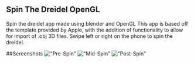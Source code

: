 ## Spin The Dreidel OpenGL
Spin the dreidel app made using blender and OpenGL
This app is based off the template provided by Apple, with the addition of functionality to allow for import of .obj 3D files.
Swipe left or right on the phone to spin the dreidel.

##Screenshots
!["Pre-Spin"](/Screenshots/shot1.png "")
!["Mid-Spin"](/Screenshots/shot3.png "")
!["Post-Spin"](/Screenshots/shot5.png "")


